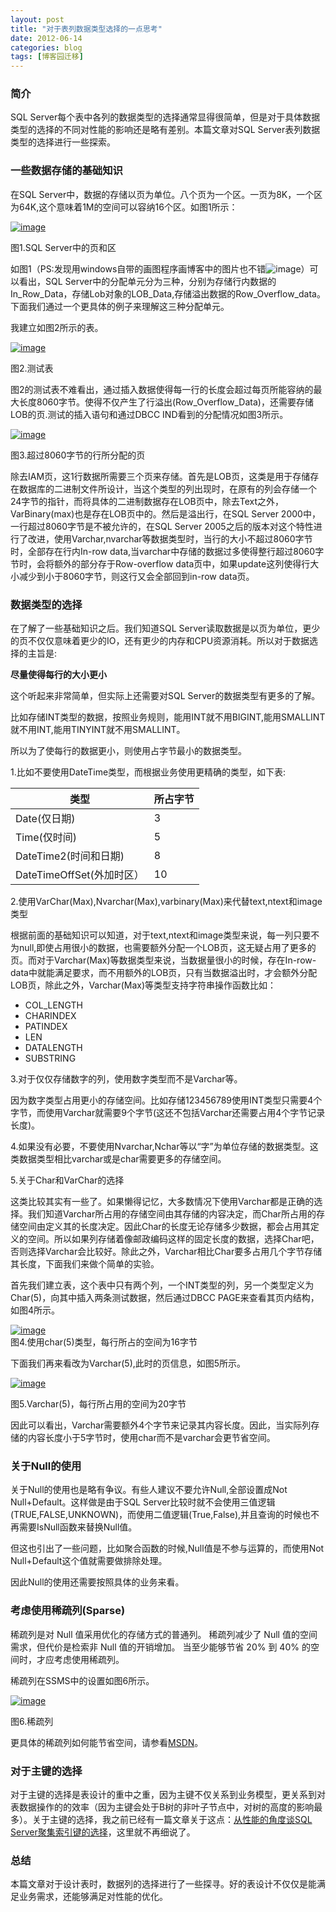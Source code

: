 ```yaml
---
layout: post
title: "对于表列数据类型选择的一点思考"
date: 2012-06-14
categories: blog
tags: [博客园迁移]
---
```


### 简介

SQL Server每个表中各列的数据类型的选择通常显得很简单，但是对于具体数据类型的选择的不同对性能的影响还是略有差别。本篇文章对SQL Server表列数据类型的选择进行一些探索。

### 一些数据存储的基础知识

在SQL Server中，数据的存储以页为单位。八个页为一个区。一页为8K，一个区为64K,这个意味着1M的空间可以容纳16个区。如图1所示：

[![image](https://cdn.jsdelivr.net/gh/careyson/careyson.github.io@main/assets/images/2012-06-14-/-201206141654438932.png)](http://images.cnblogs.com/cnblogs_com/CareySon/201206/201206141654376910.png)

图1.SQL Server中的页和区

如图1（PS:发现用windows自带的画图程序画博客中的图片也不错![image](https://cdn.jsdelivr.net/gh/careyson/careyson.github.io@main/assets/images/2012-06-14-/-201206141654441016.png)）可以看出，SQL Server中的分配单元分为三种，分别为存储行内数据的In\_Row\_Data，存储Lob对象的LOB\_Data,存储溢出数据的Row\_Overflow\_data。下面我们通过一个更具体的例子来理解这三种分配单元。

我建立如图2所示的表。

[![image](https://cdn.jsdelivr.net/gh/careyson/careyson.github.io@main/assets/images/2012-06-14-/-201206141654475458.png)](http://images.cnblogs.com/cnblogs_com/CareySon/201206/20120614165446866.png)

图2.测试表

图2的测试表不难看出，通过插入数据使得每一行的长度会超过每页所能容纳的最大长度8060字节。使得不仅产生了行溢出\(Row\_Overflow\_Data\)，还需要存储LOB的页.测试的插入语句和通过DBCC IND看到的分配情况如图3所示。

[![image](https://cdn.jsdelivr.net/gh/careyson/careyson.github.io@main/assets/images/2012-06-14-/-201206141655258374.png)](http://images.cnblogs.com/cnblogs_com/CareySon/201206/201206141655121480.png)

图3.超过8060字节的行所分配的页

除去IAM页，这1行数据所需要三个页来存储。首先是LOB页，这类是用于存储存在数据库的二进制文件所设计，当这个类型的列出现时，在原有的列会存储一个24字节的指针，而将具体的二进制数据存在LOB页中，除去Text之外，VarBinary\(max\)也是存在LOB页中的。然后是溢出行，在SQL Server 2000中，一行超过8060字节是不被允许的，在SQL Server 2005之后的版本对这个特性进行了改进，使用Varchar,nvarchar等数据类型时，当行的大小不超过8060字节时，全部存在行内In-row data,当varchar中存储的数据过多使得整行超过8060字节时，会将额外的部分存于Row-overflow data页中，如果update这列使得行大小减少到小于8060字节，则这行又会全部回到in-row data页。

### 数据类型的选择

在了解了一些基础知识之后。我们知道SQL Server读取数据是以页为单位，更少的页不仅仅意味着更少的IO，还有更少的内存和CPU资源消耗。所以对于数据选择的主旨是:

**尽量使得每行的大小更小**

这个听起来非常简单，但实际上还需要对SQL Server的数据类型有更多的了解。

比如存储INT类型的数据，按照业务规则，能用INT就不用BIGINT,能用SMALLINT就不用INT,能用TINYINT就不用SMALLINT。

所以为了使每行的数据更小，则使用占字节最小的数据类型。

1.比如不要使用DateTime类型，而根据业务使用更精确的类型，如下表:

类型 | 所占字节  
---|---  
Date\(仅日期\) | 3  
Time\(仅时间\) | 5  
DateTime2\(时间和日期\) | 8  
DateTimeOffSet\(外加时区） | 10  
  
2.使用VarChar\(Max\),Nvarchar\(Max\),varbinary\(Max\)来代替text,ntext和image类型

根据前面的基础知识可以知道，对于text,ntext和image类型来说，每一列只要不为null,即使占用很小的数据，也需要额外分配一个LOB页，这无疑占用了更多的页。而对于Varchar\(Max\)等数据类型来说，当数据量很小的时候，存在In-row-data中就能满足要求，而不用额外的LOB页，只有当数据溢出时，才会额外分配LOB页，除此之外，Varchar\(Max\)等类型支持字符串操作函数比如：

  * COL\_LENGTH 
  * CHARINDEX 
  * PATINDEX 
  * LEN 
  * DATALENGTH 
  * SUBSTRING



3.对于仅仅存储数字的列，使用数字类型而不是Varchar等。

因为数字类型占用更小的存储空间。比如存储123456789使用INT类型只需要4个字节，而使用Varchar就需要9个字节\(这还不包括Varchar还需要占用4个字节记录长度\)。

4.如果没有必要，不要使用Nvarchar,Nchar等以“字”为单位存储的数据类型。这类数据类型相比varchar或是char需要更多的存储空间。

5.关于Char和VarChar的选择

这类比较其实有一些了。如果懒得记忆，大多数情况下使用Varchar都是正确的选择。我们知道Varchar所占用的存储空间由其存储的内容决定，而Char所占用的存储空间由定义其的长度决定。因此Char的长度无论存储多少数据，都会占用其定义的空间。所以如果列存储着像邮政编码这样的固定长度的数据，选择Char吧，否则选择Varchar会比较好。除此之外，Varchar相比Char要多占用几个字节存储其长度，下面我们来做个简单的实验。

首先我们建立表，这个表中只有两个列，一个INT类型的列，另一个类型定义为Char\(5\)，向其中插入两条测试数据，然后通过DBCC PAGE来查看其页内结构，如图4所示。

[![image](https://cdn.jsdelivr.net/gh/careyson/careyson.github.io@main/assets/images/2012-06-14-/-201206141655333070.png)](http://images.cnblogs.com/cnblogs_com/CareySon/201206/201206141655278539.png)   
图4.使用char\(5\)类型，每行所占的空间为16字节

下面我们再来看改为Varchar\(5\),此时的页信息，如图5所示。

[![image](https://cdn.jsdelivr.net/gh/careyson/careyson.github.io@main/assets/images/2012-06-14-/-201206141655447290.png)](http://images.cnblogs.com/cnblogs_com/CareySon/201206/20120614165537500.png)

图5.Varchar\(5\)，每行所占用的空间为20字节

因此可以看出，Varchar需要额外4个字节来记录其内容长度。因此，当实际列存储的内容长度小于5字节时，使用char而不是varchar会更节省空间。

### 关于Null的使用

关于Null的使用也是略有争议。有些人建议不要允许Null,全部设置成Not Null+Default。这样做是由于SQL Server比较时就不会使用三值逻辑\(TRUE,FALSE,UNKNOWN\)，而使用二值逻辑\(True,False\),并且查询的时候也不再需要IsNull函数来替换Null值。

但这也引出了一些问题，比如聚合函数的时候,Null值是不参与运算的，而使用Not Null+Default这个值就需要做排除处理。

因此Null的使用还需要按照具体的业务来看。

### 考虑使用稀疏列\(Sparse\)

稀疏列是对 Null 值采用优化的存储方式的普通列。 稀疏列减少了 Null 值的空间需求，但代价是检索非 Null 值的开销增加。 当至少能够节省 20% 到 40% 的空间时，才应考虑使用稀疏列。

稀疏列在SSMS中的设置如图6所示。

[![image](https://cdn.jsdelivr.net/gh/careyson/careyson.github.io@main/assets/images/2012-06-14-/-201206141655485244.png)](http://images.cnblogs.com/cnblogs_com/CareySon/201206/201206141655456932.png)

图6.稀疏列

更具体的稀疏列如何能节省空间，请参看[MSDN](http://msdn.microsoft.com/zh-cn/library/cc280604.aspx)。

### 对于主键的选择

对于主键的选择是表设计的重中之重，因为主键不仅关系到业务模型，更关系到对表数据操作的的效率（因为主键会处于B树的非叶子节点中，对树的高度的影响最多）。关于主键的选择，我之前已经有一篇文章关于这点：[从性能的角度谈SQL Server聚集索引键的选择](http://www.cnblogs.com/CareySon/archive/2012/03/06/2381582.html)，这里就不再细说了。

### 总结

本篇文章对于设计表时，数据列的选择进行了一些探寻。好的表设计不仅仅是能满足业务需求，还能够满足对性能的优化。

